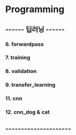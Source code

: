 # Programming

## ------ 딥러닝 ------
### 6. forwardpass
### 7. training
### 8. validation
### 9. transfer_learning
### 11. cnn
### 12. cnn_dog & cat
## ---------------------
